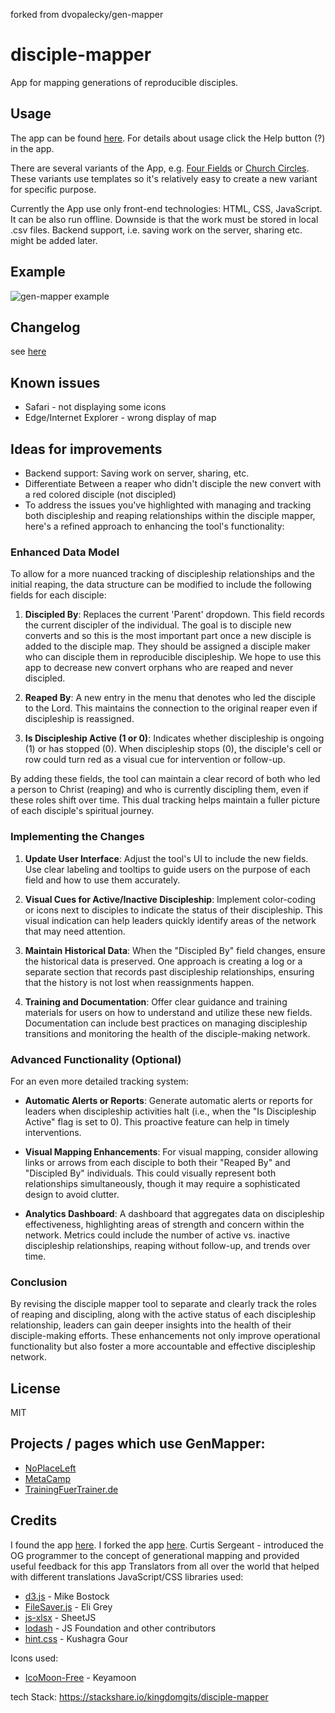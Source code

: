 forked from dvopalecky/gen-mapper
# disciple-mapper
App for mapping generations of reproducible disciples.

## Usage
The app can be found [here]().
For details about usage click the Help button (?) in the app.

There are several variants of the App, e.g. [Four Fields](https://dvopalecky.github.io/gen-mapper/four-fields/index.html) or [Church Circles](https://dvopalecky.github.io/gen-mapper/church-circles/index.html).
These variants use templates so it's relatively easy to create a new variant for specific purpose.

Currently the App use only front-end technologies: HTML, CSS, JavaScript.
It can be also run offline. Downside is that the work must be stored in local .csv files.
Backend support, i.e. saving work on the server, sharing etc. might be added later.

## Example
![gen-mapper example](https://dvopalecky.github.io/gen-mapper/gen-mapper-example1.png)

## Changelog
see [here](changelog.md)

## Known issues
* Safari - not displaying some icons
* Edge/Internet Explorer - wrong display of map

## Ideas for improvements
* Backend support: Saving work on server, sharing, etc.
* Differentiate Between a reaper who didn't disciple the new convert with a red colored disciple (not discipled)
* To address the issues you've highlighted with managing and tracking both discipleship and reaping relationships within the disciple mapper, here's a refined approach to enhancing the tool's functionality:

### Enhanced Data Model

To allow for a more nuanced tracking of discipleship relationships and the initial reaping, the data structure can be modified to include the following fields for each disciple:

1. **Discipled By**: Replaces the current 'Parent' dropdown. This field records the current discipler of the individual. The goal is to disciple new converts and so this is the most important part once a new disciple is added to the disciple map. They should be assigned a disciple maker who can disciple them in reproducible discipleship. We hope to use this app to decrease new convert orphans who are reaped and never discipled. 

2. **Reaped By**: A new entry in the menu that denotes who led the disciple to the Lord. This maintains the connection to the original reaper even if discipleship is reassigned.

3. **Is Discipleship Active (1 or 0)**: Indicates whether discipleship is ongoing (1) or has stopped (0). When discipleship stops (0), the disciple's cell or row could turn red as a visual cue for intervention or follow-up.

By adding these fields, the tool can maintain a clear record of both who led a person to Christ (reaping) and who is currently discipling them, even if these roles shift over time. This dual tracking helps maintain a fuller picture of each disciple's spiritual journey.

### Implementing the Changes

1. **Update User Interface**: Adjust the tool's UI to include the new fields. Use clear labeling and tooltips to guide users on the purpose of each field and how to use them accurately.

2. **Visual Cues for Active/Inactive Discipleship**: Implement color-coding or icons next to disciples to indicate the status of their discipleship. This visual indication can help leaders quickly identify areas of the network that may need attention.

3. **Maintain Historical Data**: When the "Discipled By" field changes, ensure the historical data is preserved. One approach is creating a log or a separate section that records past discipleship relationships, ensuring that the history is not lost when reassignments happen.

4. **Training and Documentation**: Offer clear guidance and training materials for users on how to understand and utilize these new fields. Documentation can include best practices on managing discipleship transitions and monitoring the health of the disciple-making network.

### Advanced Functionality (Optional)

For an even more detailed tracking system:

- **Automatic Alerts or Reports**: Generate automatic alerts or reports for leaders when discipleship activities halt (i.e., when the "Is Discipleship Active" flag is set to 0). This proactive feature can help in timely interventions.

- **Visual Mapping Enhancements**: For visual mapping, consider allowing links or arrows from each disciple to both their "Reaped By" and "Discipled By" individuals. This could visually represent both relationships simultaneously, though it may require a sophisticated design to avoid clutter.

- **Analytics Dashboard**: A dashboard that aggregates data on discipleship effectiveness, highlighting areas of strength and concern within the network. Metrics could include the number of active vs. inactive discipleship relationships, reaping without follow-up, and trends over time.

### Conclusion

By revising the disciple mapper tool to separate and clearly track the roles of reaping and discipling, along with the active status of each discipleship relationship, leaders can gain deeper insights into the health of their disciple-making efforts. These enhancements not only improve operational functionality but also foster a more accountable and effective discipleship network.


## License
MIT

## Projects / pages which use GenMapper:
* [NoPlaceLeft](http://noplaceleft.net/genmapper/)
* [MetaCamp](https://metacamp.org/generational-mapping-software/)
* [TrainingFuerTrainer.de](https://www.trainingfuertrainer.de/baumzeichner/)

## Credits
I found the app [here](https://dvopalecky.github.io/gen-mapper).
I forked the app [here](). 
Curtis Sergeant - introduced the OG programmer to the concept of generational mapping and
  provided useful feedback for this app
Translators from all over the world that helped with different translations
JavaScript/CSS libraries used:
* [d3.js](https://d3js.org) - Mike Bostock
* [FileSaver.js](https://github.com/eligrey/FileSaver.js) - Eli Grey
* [js-xlsx](https://github.com/SheetJS/js-xlsx) - SheetJS
* [lodash](https://lodash.com) - JS Foundation and other contributors
* [hint.css](https://github.com/chinchang/hint.css/) - Kushagra Gour

Icons used:
* [IcoMoon-Free](https://github.com/Keyamoon/IcoMoon-Free) - Keyamoon

tech Stack:
https://stackshare.io/kingdomgits/disciple-mapper

